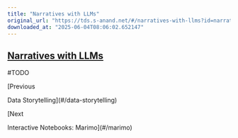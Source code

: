 ```yaml
---
title: "Narratives with LLMs"
original_url: "https://tds.s-anand.net/#/narratives-with-llms?id=narratives-with-llms"
downloaded_at: "2025-06-04T08:06:02.652147"
---
```

[Narratives with LLMs](#/narratives-with-llms?id=narratives-with-llms)
----------------------------------------------------------------------

#TODO

[Previous

Data Storytelling](#/data-storytelling)

[Next

Interactive Notebooks: Marimo](#/marimo)
